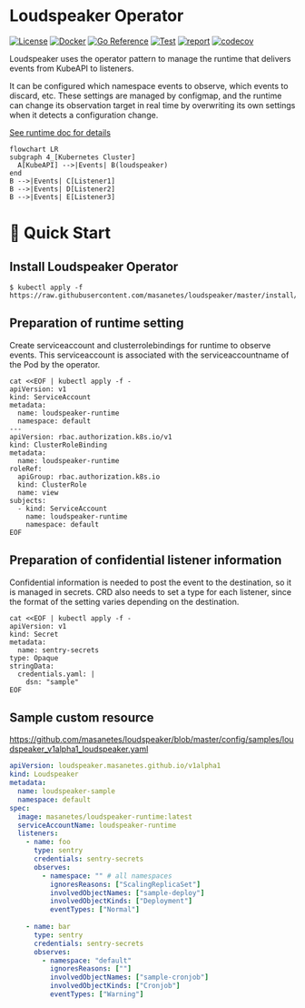 # Loudspeaker Operator

[![License](https://img.shields.io/badge/License-Apache_2.0-blue.svg)](https://opensource.org/licenses/Apache-2.0)
[![Docker](https://img.shields.io/docker/v/masanetes/loudspeaker/v0.0.6?color=blue&logo=docker)](https://hub.docker.com/repository/docker/masanetes/loudspeaker)
[![Go Reference](https://pkg.go.dev/badge/github.com/masanetes/loudspeaker.svg)](https://pkg.go.dev/github.com/masanetes/loudspeaker)
[![Test](https://github.com/masanetes/loudspeaker/actions/workflows/test.yaml/badge.svg)](https://github.com/masanetes/loudspeaker/actions/workflows/test.yaml)
[![report](https://goreportcard.com/badge/github.com/masanetes/loudspeaker)](https://goreportcard.com/report/github.com/masanetes/loudspeaker)
[![codecov](https://codecov.io/gh/masanetes/loudspeaker/branch/master/graph/badge.svg?token=9HT5CC8XDK)](https://codecov.io/gh/masanetes/loudspeaker)

Loudspeaker uses the operator pattern to manage the runtime that delivers events from KubeAPI to listeners.

It can be configured which namespace events to observe, which events to discard, etc.
These settings are managed by configmap, and the runtime can change its observation target in real time by overwriting its own settings when it detects a configuration change.

[See runtime doc for details](https://github.com/masanetes/loudspeaker-runtime)


```mermaid
flowchart LR
subgraph 4_[Kubernetes Cluster]
  A[KubeAPI] -->|Events| B(loudspeaker)
end  
B -->|Events| C[Listener1]
B -->|Events| D[Listener2]
B -->|Events| E[Listener3]
```

# 🚀 Quick Start

## Install Loudspeaker Operator

```
$ kubectl apply -f https://raw.githubusercontent.com/masanetes/loudspeaker/master/install/install.yaml
```


## Preparation of runtime setting

Create serviceaccount and clusterrolebindings for runtime to observe events. 
This serviceaccount is associated with the serviceaccountname of the Pod by the operator.

```
cat <<EOF | kubectl apply -f -
apiVersion: v1
kind: ServiceAccount
metadata:
  name: loudspeaker-runtime
  namespace: default
---
apiVersion: rbac.authorization.k8s.io/v1
kind: ClusterRoleBinding
metadata:
  name: loudspeaker-runtime
roleRef:
  apiGroup: rbac.authorization.k8s.io
  kind: ClusterRole
  name: view
subjects:
  - kind: ServiceAccount
    name: loudspeaker-runtime
    namespace: default
EOF
```

## Preparation of confidential listener information

Confidential information is needed to post the event to the destination, so it is managed in secrets. CRD also needs to set a type for each listener, since the format of the setting varies depending on the destination.

```
cat <<EOF | kubectl apply -f -
apiVersion: v1
kind: Secret
metadata:
  name: sentry-secrets
type: Opaque
stringData:
  credentials.yaml: |
    dsn: "sample"
EOF
```

## Sample custom resource

https://github.com/masanetes/loudspeaker/blob/master/config/samples/loudspeaker_v1alpha1_loudspeaker.yaml

```yaml
apiVersion: loudspeaker.masanetes.github.io/v1alpha1
kind: Loudspeaker
metadata:
  name: loudspeaker-sample
  namespace: default  
spec:
  image: masanetes/loudspeaker-runtime:latest
  serviceAccountName: loudspeaker-runtime  
  listeners:
    - name: foo
      type: sentry
      credentials: sentry-secrets
      observes:
        - namespace: "" # all namespaces
          ignoresReasons: ["ScalingReplicaSet"]
          involvedObjectNames: ["sample-deploy"]
          involvedObjectKinds: ["Deployment"]
          eventTypes: ["Normal"]
    
    - name: bar
      type: sentry
      credentials: sentry-secrets
      observes:
        - namespace: "default"
          ignoresReasons: [""]
          involvedObjectNames: ["sample-cronjob"]
          involvedObjectKinds: ["Cronjob"]
          eventTypes: ["Warning"]
```
